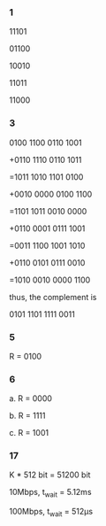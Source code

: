 ### 1

11101

01100

10010

11011

11000



### 3

  0100 1100 0110 1001

+0110 1110 0110 1011

=1011 1010 1101 0100

+0010 0000 0100 1100

=1101 1011 0010 0000

+0110 0001 0111 1001

=0011 1100 1001 1010

+0110 0101 0111 0010

=1010 0010 0000 1100

thus, the complement is

0101 1101 1111 0011



### 5

R = 0100



### 6

a. R = 0000

b. R = 1111

c. R = 1001



### 17

K * 512 bit = 51200 bit

10Mbps, t<sub>wait</sub> = 5.12ms

100Mbps, t<sub>wait</sub> = 512µs